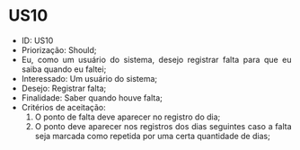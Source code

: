 # US10

<ul>
<li> ID: US10</li>
<li>Priorização: Should;</li>
<li align="justify">Eu, como um usuário do sistema, desejo registrar falta para que eu saiba quando eu faltei;</li>
<li>Interessado: Um usuário do sistema;</li>
<li>Desejo: Registrar falta;</li>
<li>Finalidade: Saber quando houve falta;</li>
<li align="justify"> Critérios de aceitação:
    <ol>
    <li> O ponto de falta deve aparecer no registro do dia;</li>
    <li> O ponto deve aparecer nos registros dos dias seguintes caso a falta seja marcada como repetida por uma certa quantidade de dias;</li>
    </ol>
</ul>